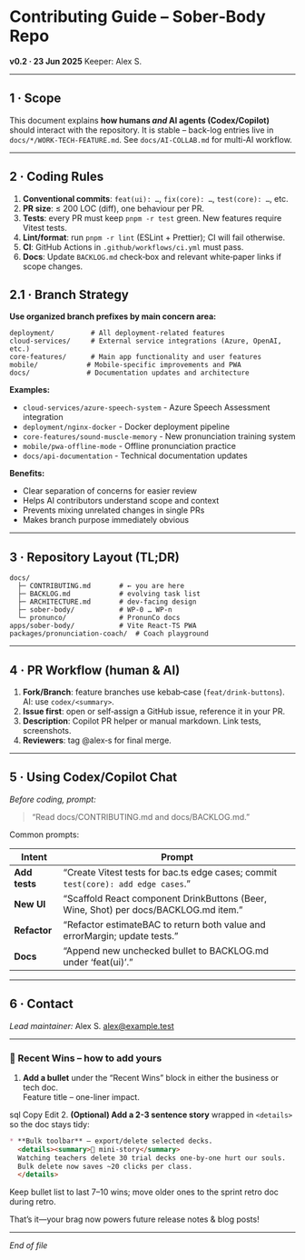 # Contributing Guide – Sober‑Body Repo

**v0.2 · 23 Jun 2025**
Keeper: Alex S.

---

## 1 · Scope

This document explains **how humans *and* AI agents (Codex/Copilot)** should interact with the repository.  It is stable – back-log entries live in `docs/*/WORK-TECH-FEATURE.md`.
See `docs/AI-COLLAB.md` for multi-AI workflow.

---

## 2 · Coding Rules

1. **Conventional commits**: `feat(ui): …`, `fix(core): …`, `test(core): …`, etc.
2. **PR size**: ≤ 200 LOC (diff), one behaviour per PR.
3. **Tests**: every PR must keep `pnpm -r test` green. New features require Vitest tests.
4. **Lint/format**: run `pnpm -r lint` (ESLint + Prettier); CI will fail otherwise.
5. **CI**: GitHub Actions in `.github/workflows/ci.yml` must pass.
6. **Docs**: Update `BACKLOG.md` check‑box and relevant white‑paper links if scope changes.

## 2.1 · Branch Strategy

**Use organized branch prefixes by main concern area:**

```
deployment/         # All deployment-related features
cloud-services/     # External service integrations (Azure, OpenAI, etc.)
core-features/      # Main app functionality and user features
mobile/            # Mobile-specific improvements and PWA
docs/              # Documentation updates and architecture
```

**Examples:**
- `cloud-services/azure-speech-system` - Azure Speech Assessment integration
- `deployment/nginx-docker` - Docker deployment pipeline
- `core-features/sound-muscle-memory` - New pronunciation training system
- `mobile/pwa-offline-mode` - Offline pronunciation practice
- `docs/api-documentation` - Technical documentation updates

**Benefits:**
- Clear separation of concerns for easier review
- Helps AI contributors understand scope and context
- Prevents mixing unrelated changes in single PRs
- Makes branch purpose immediately obvious

---

## 3 · Repository Layout (TL;DR)

```
docs/
  ├─ CONTRIBUTING.md       # ← you are here
  ├─ BACKLOG.md            # evolving task list
  ├─ ARCHITECTURE.md       # dev‑facing design
  ├─ sober-body/           # WP-0 … WP-n
  └─ pronunco/             # PronunCo docs
apps/sober-body/           # Vite React‑TS PWA
packages/pronunciation-coach/  # Coach playground
```

---

## 4 · PR Workflow (human & AI)

1. **Fork/Branch**: feature branches use kebab‑case (`feat/drink-buttons`). AI: use `codex/<summary>`.
2. **Issue first**: open or self‑assign a GitHub issue, reference it in your PR.
3. **Description**: Copilot PR helper or manual markdown. Link tests, screenshots.
4. **Reviewers**: tag @alex‑s for final merge.

---

## 5 · Using Codex/Copilot Chat

*Before coding, prompt:*

> “Read docs/CONTRIBUTING.md and docs/BACKLOG.md.”

Common prompts:

| Intent        | Prompt                                                                               |
| ------------- | ------------------------------------------------------------------------------------ |
| **Add tests** | “Create Vitest tests for bac.ts edge cases; commit `test(core): add edge cases`.”    |
| **New UI**    | “Scaffold React component DrinkButtons (Beer, Wine, Shot) per docs/BACKLOG.md item.” |
| **Refactor**  | “Refactor estimateBAC to return both value and errorMargin; update tests.”           |
| **Docs**      | “Append new unchecked bullet to BACKLOG.md under ‘feat(ui)’.”                        |

---

## 6 · Contact

*Lead maintainer:* Alex S. [alex@example.test](mailto:alex@example.test)

---

### 🌟 Recent Wins – how to add yours
1. **Add a bullet** under the “Recent Wins” block in either the business or tech doc.  
Feature title – one-liner impact.

sql
Copy
Edit
2. **(Optional) Add a 2-3 sentence story** wrapped in `<details>` so the doc stays tidy:  
```md
* **Bulk toolbar** – export/delete selected decks.  
  <details><summary>💬 mini-story</summary>
  Watching teachers delete 30 trial decks one-by-one hurt our souls.
  Bulk delete now saves ~20 clicks per class.  
  </details>
```
Keep bullet list to last 7–10 wins; move older ones to the
sprint retro doc during retro.

That’s it—your brag now powers future release notes & blog posts!

---

*End of file*
